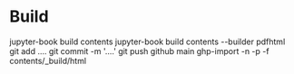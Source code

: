 # Build

jupyter-book build contents
jupyter-book build contents --builder pdfhtml
git add ....
git commit -m '....'
git push github main
ghp-import -n -p -f contents/_build/html
